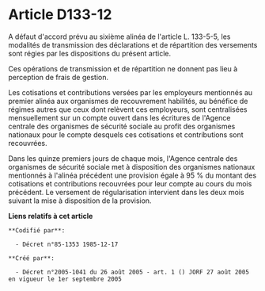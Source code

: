 # Article D133-12

A défaut d'accord prévu au sixième alinéa de l'article L. 133-5-5, les modalités de transmission des déclarations et de
répartition des versements sont régies par les dispositions du présent article.

Ces opérations de transmission et de répartition ne donnent pas lieu à perception de frais de gestion.

Les cotisations et contributions versées par les employeurs mentionnés au premier alinéa aux organismes de recouvrement
habilités, au bénéfice de régimes autres que ceux dont relèvent ces employeurs, sont centralisées mensuellement sur un compte
ouvert dans les écritures de l'Agence centrale des organismes de sécurité sociale au profit des organismes nationaux pour le
compte desquels ces cotisations et contributions sont recouvrées.

Dans les quinze premiers jours de chaque mois, l'Agence centrale des organismes de sécurité sociale met à disposition des
organismes nationaux mentionnés à l'alinéa précédent une provision égale à 95 % du montant des cotisations et contributions
recouvrées pour leur compte au cours du mois précédent. Le versement de régularisation intervient dans les deux mois suivant
la mise à disposition de la provision.

**Liens relatifs à cet article**

	**Codifié par**:

	  - Décret n°85-1353 1985-12-17

	**Créé par**:

	  - Décret n°2005-1041 du 26 août 2005 - art. 1 () JORF 27 août 2005 en vigueur le 1er septembre 2005
